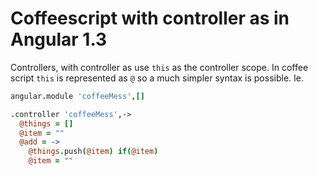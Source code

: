 # Coffeescript with controller as in Angular 1.3

Controllers, with controller as use `this` as the controller scope.
In coffee script `this` is represented as `@` so a much simpler syntax is possible.
Ie.


```coffeescript
angular.module 'coffeeMess',[]

.controller 'coffeeMess',->
  @things = []
  @item = ""
  @add = -> 
    @things.push(@item) if(@item)
    @item = ""
    
```